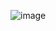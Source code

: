![image](https://github.com/MaksymilianSiemienowicz/Projekt_RBD/assets/117865892/07400176-11a8-4039-b22d-3756b25d9b13)
